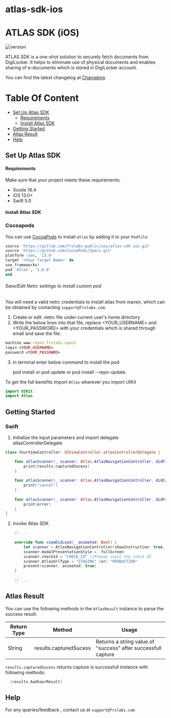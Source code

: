 # atlas-sdk-ios

# ATLAS SDK (iOS)
![version](https://img.shields.io/badge/version-v1.0.0-blue)


ATLAS SDK is a one-shot solution to securely fetch documents from DigiLocker. It helps to eliminate use of physical documents and enables sharing of e-documents which is stored in DigiLocker account.

You can find the latest changelog at [Changelog](CHANGELOG.md).

# Table Of Content

- [Set Up Atlas SDK](#set-up-atlas-sdk)
    - [Requirements](#requirements)
    - [Install Atlas SDK](#install-atlas-sdk)
- [Getting Started](#getting-started)
- [Atlas Result](#atlas-result)
- [Help](#help)

## Set Up Atlas SDK

#### Requirements
Make sure that your project meets these requirements:
- Xcode 16.4
- iOS 13.0+
- Swift 5.0

#### Install Atlas SDK

### Cocoapods


You can use [CocoaPods](http://cocoapods.org/) to install `atlas` by adding it to your `Podfile`:

```ruby
source 'https://gitlab.com/frslabs-public/ios/atlas-sdk-ios.git'
source 'https://github.com/CocoaPods/Specs.git'
platform :ios, '13.0'
target '<Your Target Name>' do
use_frameworks!
pod 'Atlas', '1.0.0'
end
```
###### Save/Edit Netrc settings to install custom pod

You will need a valid netrc credentials to install atlas from maven, which can be obtained by contacting `support@frslabs.com`. 

1. Create or edit .netrc file under current user's home directory
2. Write the below lines into that file, replace <YOUR_USERNAME> and <YOUR_PASSWORD> with your credentials which is shared through email and save the file.
```ruby
machine www.repo2.frslabs.space
login <YOUR_USERNAME>
password <YOUR_PASSOWRD>
```
3. In terminal enter below command to install the pod 

   pod install or pod update or pod install --repo-update.

To get the full benefits import `Atlas` wherever you import UIKit

``` swift
import UIKit
import Atlas
```
## Getting Started

### Swift

1. Initialize the input parameters and import delegate atlasControllerDelegate

```swift
class YourViewController: UIViewController,atlasControllerDelegate {

    func atlasScanner(_ scanner: Atlas.AtlasNavigationController, didFinishScanningWithResults results: Atlas.atlasScannerResults) {
        print(results.capturedSucess)
    }
    
    func atlasScanner(_ scanner: Atlas.AtlasNavigationController, didCancel cancel: String) {
        print("cancel")
    }
    
    func atlasScanner(_ scanner: Atlas.AtlasNavigationController, didFailWithError error: String) {
        print(error)
    }
}
```

2. Invoke Atlas SDK

```swift
    // ...
    
    override func viewDidLoad(_ animated: Bool) {
        let scanner = AtlasNavigationController(showInstruction: true, delegate:self)
        scanner.modalPresentationStyle = .fullScreen
        scanner.checkId = "CHECK_ID" //Pleaae input the check ID
        scanner.AtlasUrlType = "STAGING" (or) "PRODUCTION"  
        present(scanner, animated: true)
    }
    
    // ...    
```

## Atlas Result

You can use the following methods in the `AtlasResult` instance to parse the success result:

| Return Type              | Method                        | Usage                                                            |
| ------------------------ | ----------------------------- | ---------------------------------------------------------------- |
| String | results.capturedSucess          | Returns a string value of "success" after successfull capture                             |

`results.capturedSucess` returns capture is successfull instance with following methods:

```swift
  (results.AadhaarResult)
```

## Help
For any queries/feedback , contact us at `support@frslabs.com`
